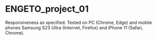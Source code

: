 # ENGETO_project_01
 Responsiveness as specified. Tested on PC (Chrome, Edge) and mobile phones Samsung S23 Ultra (Internet, Firefox) and iPhone 11 (Safari, Chrome).
